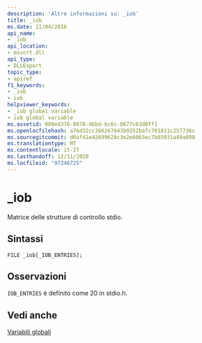 ```yaml
---
description: 'Altre informazioni su: _iob'
title: _iob
ms.date: 11/04/2016
api_name:
- _iob
api_location:
- msvcrt.dll
api_type:
- DLLExport
topic_type:
- apiref
f1_keywords:
- _iob
- iob
helpviewer_keywords:
- _iob global variable
- iob global variable
ms.assetid: 008ed376-8078-4bbd-bc6c-0677c63d0ff1
ms.openlocfilehash: a76d32cc266267643b9352bafc701811c257736c
ms.sourcegitcommit: d6af41e42699628c3e2e6063ec7b03931a49a098
ms.translationtype: MT
ms.contentlocale: it-IT
ms.lasthandoff: 12/11/2020
ms.locfileid: "97246725"
---
```

# <a name="_iob"></a>_iob

Matrice delle strutture di controllo stdio.

## <a name="syntax"></a>Sintassi

```
FILE _iob[_IOB_ENTRIES];
```

## <a name="remarks"></a>Osservazioni

`IOB_ENTRIES` è definito come 20 in stdio.h.

## <a name="see-also"></a>Vedi anche

[Variabili globali](../c-runtime-library/global-variables.md)
